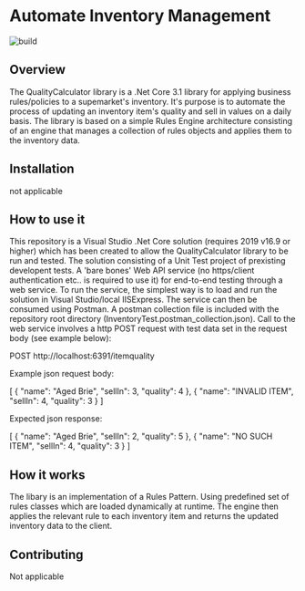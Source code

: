 # Automate Inventory Management
![build](https://github.com/menono-uk/SellInRuleEngine.git)


## Overview
The QualityCalculator library is a .Net Core 3.1 library for applying business rules/policies to a supemarket's inventory. It's purpose is to automate the process of updating an inventory item's quality and sell in values on a daily basis. The library is based on a simple Rules Engine architecture consisting of an engine that manages a collection of rules objects and applies them to the inventory data. 

## Installation

not applicable

## How to use it

This repository is a Visual Studio .Net Core solution (requires 2019 v16.9 or higher) which has been created to allow the QualityCalculator library to be run and tested.  The solution consisting of a Unit Test project of prexisting developent tests. A 'bare bones' Web API service (no https/client authentication etc.. is required to use it) for end-to-end testing through a web service.  To run the service, the simplest way is to load and run the solution in Visual Studio/local IISExpress. The service can then be consumed using Postman.  A postman collection file is included with the repository root directory (InventoryTest.postman_collection.json).  Call to the web service involves a http POST request with test data set in the request body (see example below):

POST http://localhost:6391/itemquality

Example json request body:

[
    {
        "name": "Aged Brie",
        "sellIn": 3,
        "quality": 4
    },
    {
        "name": "INVALID ITEM",
        "sellIn": 4,
        "quality": 3
    }
]

Expected json response:

[
    {
        "name": "Aged Brie",
        "sellIn": 2,
        "quality": 5
    },
    {
        "name": "NO SUCH ITEM",
        "sellIn": 4,
        "quality": 3
    }
]


## How it works
The libary is an implementation of a Rules Pattern.  Using predefined set of rules classes which are loaded dynamically at runtime. The engine then applies the relevant rule to each inventory item and returns the updated inventory data to the client.
 

## Contributing

Not applicable


